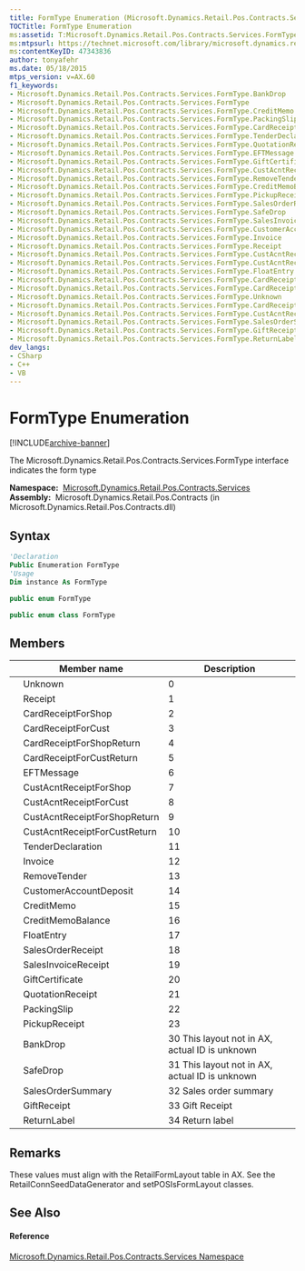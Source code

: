```yaml
---
title: FormType Enumeration (Microsoft.Dynamics.Retail.Pos.Contracts.Services)
TOCTitle: FormType Enumeration
ms:assetid: T:Microsoft.Dynamics.Retail.Pos.Contracts.Services.FormType
ms:mtpsurl: https://technet.microsoft.com/library/microsoft.dynamics.retail.pos.contracts.services.formtype(v=AX.60)
ms:contentKeyID: 47343836
author: tonyafehr
ms.date: 05/18/2015
mtps_version: v=AX.60
f1_keywords:
- Microsoft.Dynamics.Retail.Pos.Contracts.Services.FormType.BankDrop
- Microsoft.Dynamics.Retail.Pos.Contracts.Services.FormType
- Microsoft.Dynamics.Retail.Pos.Contracts.Services.FormType.CreditMemo
- Microsoft.Dynamics.Retail.Pos.Contracts.Services.FormType.PackingSlip
- Microsoft.Dynamics.Retail.Pos.Contracts.Services.FormType.CardReceiptForCustReturn
- Microsoft.Dynamics.Retail.Pos.Contracts.Services.FormType.TenderDeclaration
- Microsoft.Dynamics.Retail.Pos.Contracts.Services.FormType.QuotationReceipt
- Microsoft.Dynamics.Retail.Pos.Contracts.Services.FormType.EFTMessage
- Microsoft.Dynamics.Retail.Pos.Contracts.Services.FormType.GiftCertificate
- Microsoft.Dynamics.Retail.Pos.Contracts.Services.FormType.CustAcntReceiptForCustReturn
- Microsoft.Dynamics.Retail.Pos.Contracts.Services.FormType.RemoveTender
- Microsoft.Dynamics.Retail.Pos.Contracts.Services.FormType.CreditMemoBalance
- Microsoft.Dynamics.Retail.Pos.Contracts.Services.FormType.PickupReceipt
- Microsoft.Dynamics.Retail.Pos.Contracts.Services.FormType.SalesOrderReceipt
- Microsoft.Dynamics.Retail.Pos.Contracts.Services.FormType.SafeDrop
- Microsoft.Dynamics.Retail.Pos.Contracts.Services.FormType.SalesInvoiceReceipt
- Microsoft.Dynamics.Retail.Pos.Contracts.Services.FormType.CustomerAccountDeposit
- Microsoft.Dynamics.Retail.Pos.Contracts.Services.FormType.Invoice
- Microsoft.Dynamics.Retail.Pos.Contracts.Services.FormType.Receipt
- Microsoft.Dynamics.Retail.Pos.Contracts.Services.FormType.CustAcntReceiptForShop
- Microsoft.Dynamics.Retail.Pos.Contracts.Services.FormType.CustAcntReceiptForShopReturn
- Microsoft.Dynamics.Retail.Pos.Contracts.Services.FormType.FloatEntry
- Microsoft.Dynamics.Retail.Pos.Contracts.Services.FormType.CardReceiptForShop
- Microsoft.Dynamics.Retail.Pos.Contracts.Services.FormType.CardReceiptForCust
- Microsoft.Dynamics.Retail.Pos.Contracts.Services.FormType.Unknown
- Microsoft.Dynamics.Retail.Pos.Contracts.Services.FormType.CardReceiptForShopReturn
- Microsoft.Dynamics.Retail.Pos.Contracts.Services.FormType.CustAcntReceiptForCust
- Microsoft.Dynamics.Retail.Pos.Contracts.Services.FormType.SalesOrderSummary
- Microsoft.Dynamics.Retail.Pos.Contracts.Services.FormType.GiftReceipt
- Microsoft.Dynamics.Retail.Pos.Contracts.Services.FormType.ReturnLabel
dev_langs:
- CSharp
- C++
- VB
---
```


# FormType Enumeration


[!INCLUDE[archive-banner](includes/archive-banner.md)]

The Microsoft.Dynamics.Retail.Pos.Contracts.Services.FormType interface indicates the form type

**Namespace:**  [Microsoft.Dynamics.Retail.Pos.Contracts.Services](microsoft-dynamics-retail-pos-contracts-services-namespace.md)  
**Assembly:**  Microsoft.Dynamics.Retail.Pos.Contracts (in Microsoft.Dynamics.Retail.Pos.Contracts.dll)

## Syntax

``` vb
'Declaration
Public Enumeration FormType
'Usage
Dim instance As FormType
```

``` csharp
public enum FormType
```

``` c++
public enum class FormType
```

## Members

<table>
<thead>
<tr class="header">
<th></th>
<th>Member name</th>
<th>Description</th>
</tr>
</thead>
<tbody>
<tr class="odd">
<td></td>
<td>Unknown</td>
<td>0</td>
</tr>
<tr class="even">
<td></td>
<td>Receipt</td>
<td>1</td>
</tr>
<tr class="odd">
<td></td>
<td>CardReceiptForShop</td>
<td>2</td>
</tr>
<tr class="even">
<td></td>
<td>CardReceiptForCust</td>
<td>3</td>
</tr>
<tr class="odd">
<td></td>
<td>CardReceiptForShopReturn</td>
<td>4</td>
</tr>
<tr class="even">
<td></td>
<td>CardReceiptForCustReturn</td>
<td>5</td>
</tr>
<tr class="odd">
<td></td>
<td>EFTMessage</td>
<td>6</td>
</tr>
<tr class="even">
<td></td>
<td>CustAcntReceiptForShop</td>
<td>7</td>
</tr>
<tr class="odd">
<td></td>
<td>CustAcntReceiptForCust</td>
<td>8</td>
</tr>
<tr class="even">
<td></td>
<td>CustAcntReceiptForShopReturn</td>
<td>9</td>
</tr>
<tr class="odd">
<td></td>
<td>CustAcntReceiptForCustReturn</td>
<td>10</td>
</tr>
<tr class="even">
<td></td>
<td>TenderDeclaration</td>
<td>11</td>
</tr>
<tr class="odd">
<td></td>
<td>Invoice</td>
<td>12</td>
</tr>
<tr class="even">
<td></td>
<td>RemoveTender</td>
<td>13</td>
</tr>
<tr class="odd">
<td></td>
<td>CustomerAccountDeposit</td>
<td>14</td>
</tr>
<tr class="even">
<td></td>
<td>CreditMemo</td>
<td>15</td>
</tr>
<tr class="odd">
<td></td>
<td>CreditMemoBalance</td>
<td>16</td>
</tr>
<tr class="even">
<td></td>
<td>FloatEntry</td>
<td>17</td>
</tr>
<tr class="odd">
<td></td>
<td>SalesOrderReceipt</td>
<td>18</td>
</tr>
<tr class="even">
<td></td>
<td>SalesInvoiceReceipt</td>
<td>19</td>
</tr>
<tr class="odd">
<td></td>
<td>GiftCertificate</td>
<td>20</td>
</tr>
<tr class="even">
<td></td>
<td>QuotationReceipt</td>
<td>21</td>
</tr>
<tr class="odd">
<td></td>
<td>PackingSlip</td>
<td>22</td>
</tr>
<tr class="even">
<td></td>
<td>PickupReceipt</td>
<td>23</td>
</tr>
<tr class="odd">
<td></td>
<td>BankDrop</td>
<td>30 This layout not in AX, actual ID is unknown</td>
</tr>
<tr class="even">
<td></td>
<td>SafeDrop</td>
<td>31 This layout not in AX, actual ID is unknown</td>
</tr>
<tr class="odd">
<td></td>
<td>SalesOrderSummary</td>
<td>32 Sales order summary</td>
</tr>
<tr class="even">
<td></td>
<td>GiftReceipt</td>
<td>33 Gift Receipt</td>
</tr>
<tr class="odd">
<td></td>
<td>ReturnLabel</td>
<td>34 Return label</td>
</tr>
</tbody>
</table>


## Remarks

These values must align with the RetailFormLayout table in AX. See the RetailConnSeedDataGenerator and setPOSIsFormLayout classes.

## See Also

#### Reference

[Microsoft.Dynamics.Retail.Pos.Contracts.Services Namespace](microsoft-dynamics-retail-pos-contracts-services-namespace.md)


